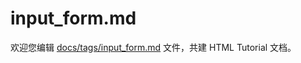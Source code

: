 input_form.md
===

欢迎您编辑 <a target="__blank" href="https://github.com/jaywcjlove/html-tutorial/blob/main/docs/tags/input_form.md">docs/tags/input_form.md</a> 文件，共建 HTML Tutorial 文档。